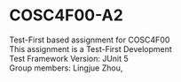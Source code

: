 # COSC4F00-A2
Test-First based assignment for COSC4F00  
This assignment is a Test-First Development  
Test Framework Version: JUnit 5  
Group members: Lingjue Zhou,   
